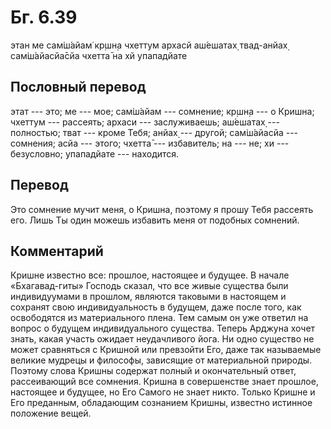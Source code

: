 # Бг. 6.39

этан ме сам̇ш́айам̇ кр̣шн̣а чхеттум архасй аш́ешатах̣ твад-анйах̣ сам̇ш́айасйа̄сйа
чхетта̄ на хй упападйате

## Пословный перевод

этат --- это; ме --- мое; сам̇ш́айам --- сомнение; кр̣шн̣а --- о Кришна;
чхеттум --- рассеять; архаси --- заслуживаешь; аш́ешатах̣ --- полностью;
тват --- кроме Тебя; анйах̣ --- другой; сам̇ш́айасйа --- сомнения; асйа ---
этого; чхетта̄ --- избавитель; на --- не; хи --- безусловно; упападйате
--- находится.

## Перевод

Это сомнение мучит меня, о Кришна, поэтому я прошу Тебя рассеять его.
Лишь Ты один можешь избавить меня от подобных сомнений.

## Комментарий

Кришне известно все: прошлое, настоящее и будущее. В начале
«Бхагавад-гиты» Господь сказал, что все живые существа были
индивидуумами в прошлом, являются таковыми в настоящем и сохранят свою
индивидуальность в будущем, даже после того, как освободятся из
материального плена. Тем самым он уже ответил на вопрос о будущем
индивидуального существа. Теперь Арджуна хочет знать, какая участь
ожидает неудачливого йога. Ни одно существо не может сравняться с
Кришной или превзойти Его, даже так называемые великие мудрецы и
философы, зависящие от материальной природы. Поэтому слова Кришны
содержат полный и окончательный ответ, рассеивающий все сомнения. Кришна
в совершенстве знает прошлое, настоящее и будущее, но Его Самого не
знает никто. Только Кришне и Его преданным, обладающим сознанием Кришны,
известно истинное положение вещей.
